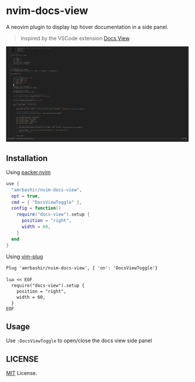# nvim-docs-view

A neovim plugin to display lsp hover documentation in a side panel.
> Inspired by the VSCode extension [Docs View](https://marketplace.visualstudio.com/items?itemName=bierner.docs-view).

<img alt="doc-view-example" src="demo.gif" width="500" />

## Installation

Using [packer.nvim](https://github.com/wbthomason/packer.nvim)

```lua
use {
  "amrbashir/nvim-docs-view",
  opt = true,
  cmd = { "DocsViewToggle" },
  config = function()
    require("docs-view").setup {
      position = "right",
      width = 60,
    }
  end
}
```

Using [vim-plug](https://github.com/junegunn/vim-plug)

```viml
Plug 'amrbashir/nvim-docs-view', { 'on': 'DocsViewToggle'}

lua << EOF
  require("docs-view").setup {
    position = "right",
    width = 60,
  }
EOF
```

## Usage

Use `:DocsViewToggle` to open/close the docs view side panel

## LICENSE

[MIT](./LICENSE) License.
